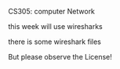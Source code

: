 CS305: computer Network

this week will use wiresharks 

there is some wireshark files

But please observe the License!